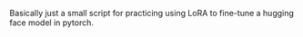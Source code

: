Basically just a small script for practicing using LoRA to fine-tune a hugging face model in pytorch.
